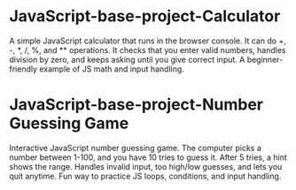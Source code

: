 # JavaScript-base-project-Calculator
A simple JavaScript calculator that runs in the browser console. It can do +, -, *, /, %, and ** operations. It checks that you enter valid numbers, handles division by zero, and keeps asking until you give correct input. A beginner-friendly example of JS math and input handling.
# JavaScript-base-project-Number Guessing Game
Interactive JavaScript number guessing game. The computer picks a number between 1-100, and you have 10 tries to guess it. After 5 tries, a hint shows the range. Handles invalid input, too high/low guesses, and lets you quit anytime. Fun way to practice JS loops, conditions, and input handling.
